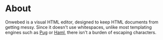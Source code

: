 # About

Onwebed is a visual HTML editor, designed to keep HTML documents from getting messy. Since it doesn't use whitespaces, unlike most templating engines such as [Pug](https://github.com/pugjs/pug) or [Haml](http://haml.info/), there isn't a burden of escaping characters.
